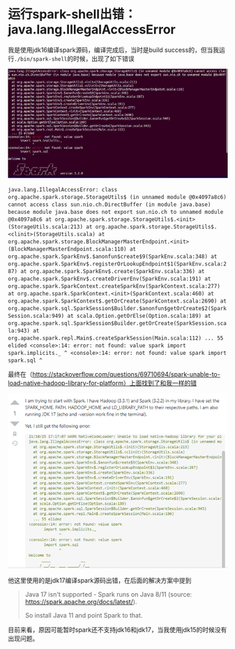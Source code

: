 # 运行spark-shell出错：java.lang.IllegalAccessError

我是使用jdk16编译spark源码，编译完成后，当时是build success的，但当我运行`./bin/spark-shell`的时候，出现了如下错误

![image-20211101111810677](https://raw.githubusercontent.com/liang636600/cloudImg/master/img/image-20211101111810677.png)

`java.lang.IllegalAccessError: class org.apache.spark.storage.StorageUtils$ (in unnamed module @0x4097a8c6) cannot access class sun.nio.ch.DirectBuffer (in module java.base) because module java.base does not export sun.nio.ch to unnamed module @0x4097a8c6
  at org.apache.spark.storage.StorageUtils$.<init>(StorageUtils.scala:213)
  at org.apache.spark.storage.StorageUtils$.<clinit>(StorageUtils.scala)
  at org.apache.spark.storage.BlockManagerMasterEndpoint.<init>(BlockManagerMasterEndpoint.scala:110)
  at org.apache.spark.SparkEnv$.$anonfun$create$9(SparkEnv.scala:348)
  at org.apache.spark.SparkEnv$.registerOrLookupEndpoint$1(SparkEnv.scala:287)
  at org.apache.spark.SparkEnv$.create(SparkEnv.scala:336)
  at org.apache.spark.SparkEnv$.createDriverEnv(SparkEnv.scala:191)
  at org.apache.spark.SparkContext.createSparkEnv(SparkContext.scala:277)
  at org.apache.spark.SparkContext.<init>(SparkContext.scala:460)
  at org.apache.spark.SparkContext$.getOrCreate(SparkContext.scala:2690)
  at org.apache.spark.sql.SparkSession$Builder.$anonfun$getOrCreate$2(SparkSession.scala:949)
  at scala.Option.getOrElse(Option.scala:189)
  at org.apache.spark.sql.SparkSession$Builder.getOrCreate(SparkSession.scala:943)
  at org.apache.spark.repl.Main$.createSparkSession(Main.scala:112)
  ... 55 elided
<console>:14: error: not found: value spark
       import spark.implicits._
              ^
<console>:14: error: not found: value spark
       import spark.sql
              ^`

最终在（https://stackoverflow.com/questions/69710694/spark-unable-to-load-native-hadoop-library-for-platform）上面找到了和我一样的错

![image-20211101112116436](https://raw.githubusercontent.com/liang636600/cloudImg/master/images/cfad6899912738a7470bf3c25c2bab01.png)

他这里使用的是jdk17编译spark源码出错，在后面的解决方案中提到

> Java 17 isn't supported - Spark runs on Java 8/11 (source: https://spark.apache.org/docs/latest/).
>
> So install Java 11 and point Spark to that.

目前来看，原因可能暂时spark还不支持jdk16和jdk17，当我使用jdk15的时候没有出现问题。

